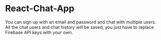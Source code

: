 # React-Chat-App
You can sign up with an email and password and chat with multiple users. All the chat users and chat history will be saved, you just have to replace Firebase API keys with your own.
